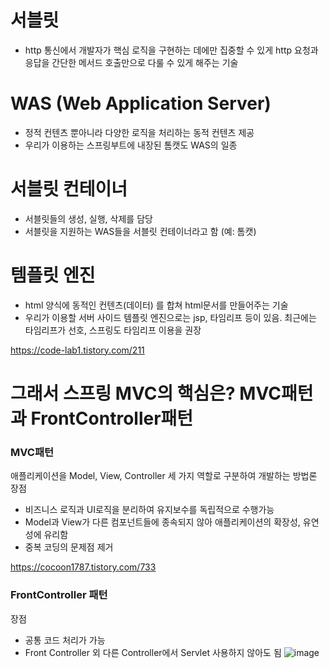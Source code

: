 # 서블릿
- http 통신에서 개발자가 핵심 로직을 구현하는 데에만 집중할 수 있게 http 요청과 응답을 간단한 메서드 호출만으로 다룰 수 있게 해주는 기술


# WAS (Web Application Server)
- 정적 컨텐츠 뿐아니라 다양한 로직을 처리하는 동적 컨텐츠 제공
- 우리가 이용하는 스프링부트에 내장된 톰캣도 WAS의 일종


# 서블릿 컨테이너
- 서블릿들의 생성, 실행, 삭제를 담당
- 서블릿을 지원하는 WAS들을 서블릿 컨테이너라고 함 (예: 톰캣)


# 템플릿 엔진
- html 양식에 동적인 컨텐츠(데이터) 를 합쳐 html문서를 만들어주는 기술
- 우리가 이용할 서버 사이드 템플릿 엔진으로는 jsp, 타임리프 등이 있음. 최근에는 타임리프가 선호, 스프링도 타임리프 이용을 권장

https://code-lab1.tistory.com/211


# 그래서 스프링 MVC의 핵심은? MVC패턴과 FrontController패턴
### MVC패턴
애플리케이션을 Model, View,  Controller 세 가지 역할로 구분하여 개발하는 방법론
장점
- 비즈니스 로직과 UI로직을 분리하여 유지보수를 독립적으로 수행가능
- Model과 View가 다른 컴포넌트들에 종속되지 않아 애플리케이션의 확장성, 유연성에 유리함
- 중복 코딩의 문제점 제거
 
https://cocoon1787.tistory.com/733

### FrontController 패턴

장점
- 공통 코드 처리가 가능
- Front Controller 외 다른 Controller에서 Servlet 사용하지 않아도 됨
![image](https://user-images.githubusercontent.com/25169200/218739858-2eb6f3df-17ca-4e78-9e6b-749eeb6c7b32.png)
